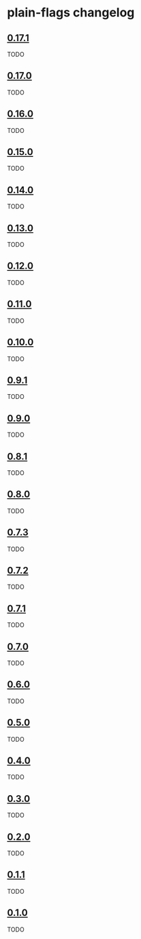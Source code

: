 # plain-flags changelog

## [0.17.1](https://github.com/dropseed/plain/releases/tag/plain-flags@0.17.1)

TODO

## [0.17.0](https://github.com/dropseed/plain/releases/tag/plain-flags@0.17.0)

TODO

## [0.16.0](https://github.com/dropseed/plain/releases/tag/plain-flags@0.16.0)

TODO

## [0.15.0](https://github.com/dropseed/plain/releases/tag/plain-flags@0.15.0)

TODO

## [0.14.0](https://github.com/dropseed/plain/releases/tag/plain-flags@0.14.0)

TODO

## [0.13.0](https://github.com/dropseed/plain/releases/tag/plain-flags@0.13.0)

TODO

## [0.12.0](https://github.com/dropseed/plain/releases/tag/plain-flags@0.12.0)

TODO

## [0.11.0](https://github.com/dropseed/plain/releases/tag/plain-flags@0.11.0)

TODO

## [0.10.0](https://github.com/dropseed/plain/releases/tag/plain-flags@0.10.0)

TODO

## [0.9.1](https://github.com/dropseed/plain/releases/tag/plain-flags@0.9.1)

TODO

## [0.9.0](https://github.com/dropseed/plain/releases/tag/plain-flags@0.9.0)

TODO

## [0.8.1](https://github.com/dropseed/plain/releases/tag/plain-flags@0.8.1)

TODO

## [0.8.0](https://github.com/dropseed/plain/releases/tag/plain-flags@0.8.0)

TODO

## [0.7.3](https://github.com/dropseed/plain/releases/tag/plain-flags@0.7.3)

TODO

## [0.7.2](https://github.com/dropseed/plain/releases/tag/plain-flags@0.7.2)

TODO

## [0.7.1](https://github.com/dropseed/plain/releases/tag/plain-flags@0.7.1)

TODO

## [0.7.0](https://github.com/dropseed/plain/releases/tag/plain-flags@0.7.0)

TODO

## [0.6.0](https://github.com/dropseed/plain/releases/tag/plain-flags@0.6.0)

TODO

## [0.5.0](https://github.com/dropseed/plain/releases/tag/plain-flags@0.5.0)

TODO

## [0.4.0](https://github.com/dropseed/plain/releases/tag/plain-flags@0.4.0)

TODO

## [0.3.0](https://github.com/dropseed/plain/releases/tag/plain-flags@0.3.0)

TODO

## [0.2.0](https://github.com/dropseed/plain/releases/tag/plain-flags@0.2.0)

TODO

## [0.1.1](https://github.com/dropseed/plain/releases/tag/plain-flags@0.1.1)

TODO

## [0.1.0](https://github.com/dropseed/plain/releases/tag/plain-flags@0.1.0)

TODO
